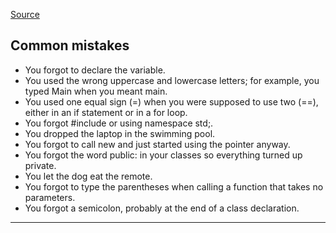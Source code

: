 [Source](http://www.dummies.com/programming/cpp/c-all-in-one-for-dummies-cheat-sheet/)
## Common mistakes
- You forgot to declare the variable.
- You used the wrong uppercase and lowercase letters; for example, you typed Main when you meant main.
- You used one equal sign (=) when you were supposed to use two (==), either in an if statement or in a for loop.
- You forgot #include <iostream> or using namespace std;.
- You dropped the laptop in the swimming pool.
- You forgot to call new and just started using the pointer anyway.
- You forgot the word public: in your classes so everything turned up private.
- You let the dog eat the remote.
- You forgot to type the parentheses when calling a function that takes no parameters.
- You forgot a semicolon, probably at the end of a class declaration.
---
